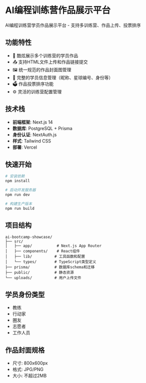# AI编程训练营作品展示平台

AI编程训练营学员作品展示平台 - 支持多训练营、作品上传、投票排序

## 功能特性

- 🎨 酷炫展示多个训练营的学员作品
- 📤 支持HTML文件上传和作品链接提交
- 🖼️ 统一规范的作品封面图管理
- 👤 完整的学员信息管理（昵称、星球编号、身份等）
- 🗳️ 作品投票排序功能
- ⚙️ 灵活的训练营配置管理

## 技术栈

- **前端框架**: Next.js 14
- **数据库**: PostgreSQL + Prisma
- **身份认证**: NextAuth.js
- **样式**: Tailwind CSS
- **部署**: Vercel

## 快速开始

```bash
# 安装依赖
npm install

# 启动开发服务器
npm run dev

# 构建生产版本
npm run build
```

## 项目结构

```
ai-bootcamp-showcase/
├── src/
│   ├── app/           # Next.js App Router
│   ├── components/    # React组件
│   ├── lib/          # 工具函数和配置
│   └── types/        # TypeScript类型定义
├── prisma/           # 数据库schema和迁移
├── public/           # 静态资源
└── uploads/          # 用户上传文件
```

## 学员身份类型

- 教练
- 行动家
- 圈友
- 志愿者
- 工作人员

## 作品封面规格

- 尺寸: 800x600px
- 格式: JPG/PNG
- 大小: 不超过2MB
